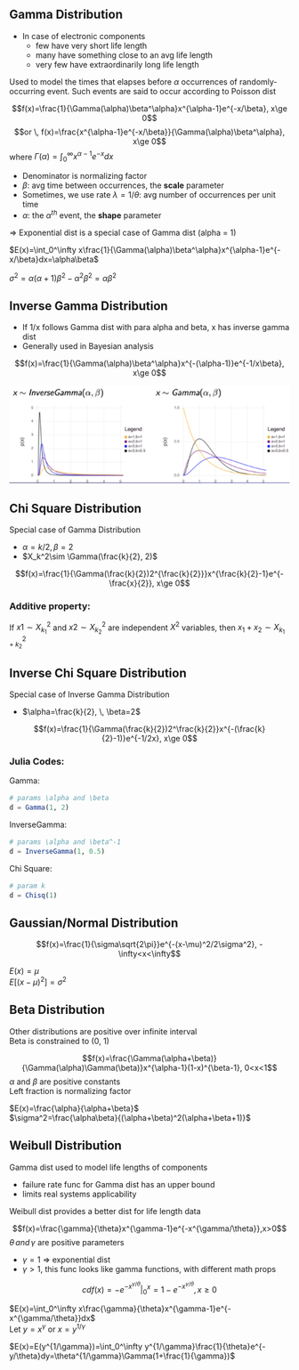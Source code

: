 ## Gamma Distribution
- In case of electronic components
    - few have very short life length
    - many have something close to an avg life length
    - very few have extraordinarily long life length

Used to model the times that elapses before $\alpha$ occurrences of randomly-occurring event. Such events are said to occur according to Poisson dist

$$f(x)=\frac{1}{\Gamma(\alpha)\beta^\alpha}x^{\alpha-1}e^{-x/\beta}, x\ge 0$$
$$or \, f(x)=\frac{x^{\alpha-1}e^{-x/\beta}}{\Gamma(\alpha)\beta^\alpha}, x\ge 0$$
where $\Gamma(\alpha)=\int_0^\infty x^{\alpha-1}e^{-x}dx$
- Denominator is normalizing factor
- $\beta$: avg time between occurrences, the **scale** parameter
- Sometimes, we use rate $\lambda=1/\theta$: avg number of occurrences per unit time
- $\alpha$: the $\alpha^{th}$ event, the **shape** parameter

=> Exponential dist is a special case of Gamma dist (alpha = 1)

$E(x)=\int_0^\infty x\frac{1}{\Gamma(\alpha)\beta^\alpha}x^{\alpha-1}e^{-x/\beta}dx=\alpha\beta$

$\sigma^2=\alpha(\alpha+1)\beta^2-\alpha^2\beta^2=\alpha\beta^2$

## Inverse Gamma Distribution
- If 1/x follows Gamma dist with para alpha and beta, x has inverse gamma dist
- Generally used in Bayesian analysis

$$f(x)=\frac{1}{\Gamma(\alpha)\beta^\alpha}x^{-(\alpha-1)}e^{-1/x\beta}, x\ge 0$$

![alt text](image.png)

## Chi Square Distribution
Special case of Gamma Distribution
- $\alpha=k/2, \, \beta=2$
- $X_k^2\sim \Gamma(\frac{k}{2}, 2)$

$$f(x)=\frac{1}{\Gamma(\frac{k}{2})2^{\frac{k}{2}}}x^{\frac{k}{2}-1}e^{-\frac{x}{2}}, x\ge 0$$

### **Additive property**:
If $x1\sim X_{k_1}^2$ and $x2\sim X_{k_2}^2$ are independent $X^2$ variables, then $x_1+x_2\sim X_{k_1+k_2}^2$

## Inverse Chi Square Distribution
Special case of Inverse Gamma Distribution
- $\alpha=\frac{k}{2}, \, \beta=2$

$$f(x)=\frac{1}{\Gamma(\frac{k}{2})2^\frac{k}{2}}x^{-(\frac{k}{2}-1)}e^{-1/2x}, x\ge 0$$

### Julia Codes:
Gamma:
```julia
# params \alpha and \beta
d = Gamma(1, 2)
```

InverseGamma:
```julia
# params \alpha and \beta^-1
d = InverseGamma(1, 0.5)
```

Chi Square:
```julia
# param k
d = Chisq(1)
```

## Gaussian/Normal Distribution
$$f(x)=\frac{1}{\sigma\sqrt{2\pi}}e^{-(x-\mu)^2/2\sigma^2}, -\infty<x<\infty$$

$E(x)=\mu$ \
$E[(x-\mu)^2]=\sigma^2$

## Beta Distribution
Other distributions are positive over infinite interval \
Beta is constrained to (0, 1)

$$f(x)=\frac{\Gamma(\alpha+\beta)}{\Gamma(\alpha)\Gamma(\beta)}x^{\alpha-1}(1-x)^{\beta-1}, 0<x<1$$
$\alpha$ and $\beta$ are positive constants \
Left fraction is normalizing factor

$E(x)=\frac{\alpha}{\alpha+\beta}$ \
$\sigma^2=\frac{\alpha\beta}{(\alpha+\beta)^2(\alpha+\beta+1)}$

## Weibull Distribution
Gamma dist used to model life lengths of components
- failure rate func for Gamma dist has an upper bound
- limits real systems applicability

Weibull dist provides a better dist for life length data

$$f(x)=\frac{\gamma}{\theta}x^{\gamma-1}e^{-x^{\gamma/\theta}},x>0$$
$\theta \, and \, \gamma$ are positive parameters

- $\gamma=1$ => exponential dist
- $\gamma>1$, this func looks like gamma functions, with different math props

$$cdf(x)=-e^{-x^{\gamma/\theta}}|_0^x=1-e^{-x^{\gamma/\theta}}, x\ge 0$$

$E(x)=\int_0^\infty x\frac{\gamma}{\theta}x^{\gamma-1}e^{-x^{\gamma/\theta}}dx$\
Let $y=x^\gamma$ or $x=y^{1/\gamma}$

$E(x)=E(y^{1/\gamma})=\int_0^\infty y^{1/\gamma}\frac{1}{\theta}e^{-y/\theta}dy=\theta^{1/\gamma}\Gamma(1+\frac{1}{\gamma})$